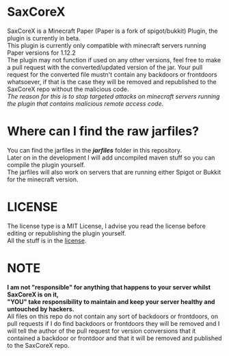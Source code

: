 # SaxCoreX
SaxCoreX is a Minecraft Paper (Paper is a fork of spigot/bukkit) Plugin, the plugin is currently in beta.\
This plugin is currently only compatible with minecraft servers running Paper versions for 1.12.2\
The plugin may not function if used on any other versions, feel free to make a pull request with the converted/updated version of the jar.
Your pull request for the converted file mustn't contain any backdoors or frontdoors whatsoever, if that is the case they will be removed and republished to the SaxCoreX repo without the malicious code.\
*The reason for this is to stop targeted attacks on minecraft servers running the plugin that contains malicious remote access code.*
# Where can I find the raw jarfiles?
You can find the jarfiles in the ***jarfiles*** folder in this repository.\
Later on in the development I will add uncompiled maven stuff so you can compile the plugin yourself.\
The jarfiles will also work on servers that are running either Spigot or Bukkit for the minecraft version.
# LICENSE
The license type is a MIT License, I advise you read the license before editing or republishing the plugin yourself.\
All the stuff is in the [license](https://github.com/saxbot/SaxCoreX/blob/master/LICENSE).
# NOTE
**I am not "responsible" for anything that happens to your server whilst SaxCoreX is on it,**\
**"YOU" take responsibility to maintain and keep your server healthy and untouched by hackers.**\
All files on this repo do not contain any sort of backdoors or frontdoors, on pull requests if I do find backdoors or frontdoors they will be removed and I will tell the author of the pull request for version conversions that it contained a backdoor or frontdoor and that it will be removed and published to the SaxCoreX repo.
